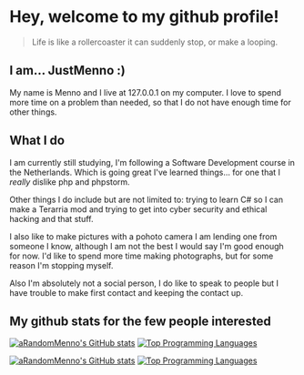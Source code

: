 
# Hey, welcome to my github profile!

> Life is like a rollercoaster it can suddenly stop, or make a looping.

## I am... JustMenno :)

My name is Menno and I live at 127.0.0.1 on my computer. I love to spend more time on a problem than needed, so that I do not have enough time for other things.

## What I do

I am currently still studying, I'm following a Software Development course in the Netherlands. Which is going great I've learned things... for one that I *really* dislike php and phpstorm.

Other things I do include but are not limited to: trying to learn C# so I can make a Terarria mod and trying to get into cyber security and ethical hacking and that stuff.

I also like to make pictures with a pohoto camera I am lending one from someone I know, although I am not the best I would say I'm good enough for now. I'd like to spend more time making photographs, but for some reason I'm stopping myself.

Also I'm absolutely not a social person, I do like to speak to people but I have trouble to make first contact and keeping the contact up.

## My github stats for the few people interested

[![aRandomMenno's GitHub stats](https://readme-stats-arandommenno.vercel.app/api?username=arandommenno&show_icons=true&theme=midnight-purple#gh-dark-mode-only)](https://github.com/arandommenno/github-readme-stats#gh-dark-mode-only)
[![Top Programming Languages](https://readme-stats-arandommenno.vercel.app/api/top-langs/?username=arandommenno&layout=compact&theme=midnight-purple#gh-dark-mode-only)](https://github.com/arandommenno/github-readme-stats#gh-dark-mode-only)

[![aRandomMenno's GitHub stats](https://readme-stats-arandommenno.vercel.app/api?username=arandommenno&show_icons=true&theme=buefy#gh-light-mode-only#gh-light-mode-only)](https://github.com/arandommenno/github-readme-stats#gh-light-mode-only)
[![Top Programming Languages](https://readme-stats-arandommenno.vercel.app/api/top-langs/?username=arandommenno&layout=pie&theme=buefy#gh-light-mode-only#gh-light-mode-only)](https://github.com/arandommenno/github-readme-stats#gh-light-mode-only)
